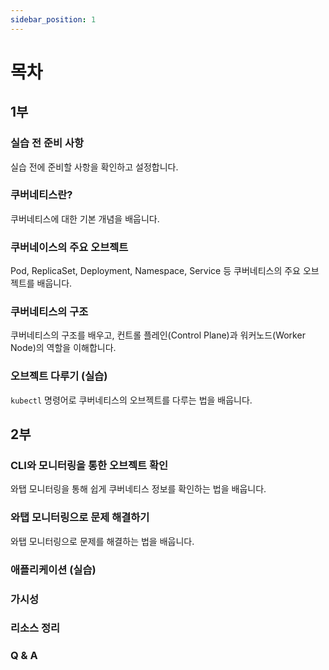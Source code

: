```yaml
---
sidebar_position: 1
---
```


# 목차

## 1부

### 실습 전 준비 사항

실습 전에 준비할 사항을 확인하고 설정합니다.

### 쿠버네티스란?

쿠버네티스에 대한 기본 개념을 배웁니다.

### 쿠버네이스의 주요 오브젝트

Pod, ReplicaSet, Deployment, Namespace, Service 등 쿠버네티스의 주요 오브젝트를 배웁니다.

### 쿠버네티스의 구조

쿠버네티스의 구조를 배우고, 컨트롤 플레인(Control Plane)과 워커노드(Worker Node)의 역할을 이해합니다.

### 오브젝트 다루기 (실습)

`kubectl` 명령어로 쿠버네티스의 오브젝트를 다루는 법을 배웁니다.

## 2부

### CLI와 모니터링을 통한 오브젝트 확인

와탭 모니터링을 통해 쉽게 쿠버네티스 정보를 확인하는 법을 배웁니다.

### 와탭 모니터링으로 문제 해결하기

와탭 모니터링으로 문제를 해결하는 법을 배웁니다.

### 애플리케이션 (실습)

### 가시성

### 리소스 정리

### Q & A
